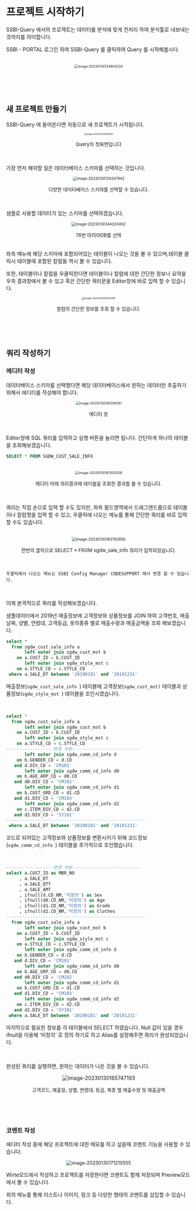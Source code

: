 
# 프로젝트 시작하기

SSBI-Query 에서의 프로젝트는 데이터를 분석에 맞게 전처리 하여 분석툴로 내보내는 것까지를 의미합니다.

SSBI - PORTAL 로그인 하여 SSBI-Query 를 클릭하여 Query 를 시작해봅시다.

<br>

<center><img src="images/file1/image-20230130124804233.png" alt="image-20230130124804233" style="zoom: 65%;" /></center>

<br><br><br>

## 새 프로젝트 만들기

SSBI-Query 에 들어온다면 자동으로 새 프로젝트가 시작됩니다.

<center><img src="images/file1/image-20230130130015561.png" alt="image-20230130130015561" style="zoom: 40%;" /></center>

<p align="center"><font size="2m">Query의 첫화면입니다</font></p>

<br>

가장 먼저 해야할 일은 데이터베이스 스키마를 선택하는 것입니다.

<center><img src="images/file1/image-20230130134247942.png" alt="image-20230130134247942" style="zoom:69%;" /></center>

<p align="center"><font size="2m">다양한 데이터베이스 스키마를 선택할 수 있습니다.</font></p>

<br>

샘플로 사용할 데이터가 있는 스키마를 선택하겠습니다. 

<center><img src="images/file1/image-20230130144323402.png" alt="image-20230130144323402" style="zoom:72%;" /></center>

<p align="center"><font size="2m">76번 마리아DB를 선택</font></p>

<br>좌측 메뉴에 해당 스키마에 포함되어있는 테이블이 나오는 것을 볼 수 있으며,테이블 클릭시 테이블에 포함된 칼럼들 역시 볼 수 있습니다.

또한, 테이블이나 칼럼을 우클릭한다면 테이블이나 칼럼에 대한 간단한 정보나 요약을 우측 결과창에서 볼 수 있고 혹은 간단한 쿼리문을 Editor창에 바로 입력 할 수 있습니다.  <br>

<center><img src="images/file1/image-20230130150413785.png" alt="image-20230130150413785" style="zoom: 46%;" /></center>

<p align="center"><font size="2m">컬럼의 간단한 정보를 조회 할 수 있습니다.</font></p>

<br><br><br>

## 쿼리 작성하기

### 에디터 작성

데이터베이스 스키마를 선택했다면 해당 데이터베이스에서 원하는 데이터만 추출하기 위해서 에디터를 작성해야 합니다.<br>

<center><img src="images/file1/image-20230130160006181.png" alt="image-20230130160006181" style="zoom: 63%;" /></center>

<p align="center"><font size="2m">에디터 창</font></p>

<br>

Editor창에 SQL 쿼리를 입력하고 실행 버튼을 눌리면 됩니다.
간단하게 하나의 테이블을 조회해보겠습니다.

~~~ sql
SELECT * FROM SGDW_CUST_SALE_INFO 
~~~

<br>

<center><img src="images/file1/image-20230130161352008.png" alt="image-20230130161352008" style="zoom:64%;" /></center>

<p align="center"><font size="2m">에디터 아래 쿼리결과에 테이블을 조회한 결과를 볼 수 있습니다.</font></p>

<br>

쿼리는 직접 손으로 입력 할 수도 있지만, 좌측 필드영역에서 드래그앤드롭으로 테이블이나 칼럼명을 입력 할 수 있고, 우클릭에 나오는 메뉴를 통해 간단한 쿼리를 바로 입력 할 수도 있습니다.

<br>

<center><img src="images/file1/image-20230130162150956.png" alt="image-20230130162150956" style="zoom: 73%;" /></center>

<p align="center"><font size="2m">한번의 클릭으로 SELECT * FROM sgdw_sale_info 쿼리가 입력되었습니다.</font></p>

<br>

~~~ note
우클릭에서 나오는 메뉴는 SSBI Config Manager CODESUPPORT 에서 변경 할 수 있습니다.
~~~

<br>

이제 본격적으로 쿼리를 작성해보겠습니다. 

샘플데이터에서 2019년 매출정보에 고객정보와 상품정보를 JOIN 하여 고객번호, 매출날짜, 성별, 연령대, 고객등급, 옷의종류 별로 매출수량과 매출금액을 조회 해보겠습니다.

~~~ sql
select *
  from sgdw_cust_sale_info a
       left outer join sgdw_cust_mst b
    on a.CUST_ID = b.CUST_ID
       left outer join sgdw_style_mst c
    on a.STYLE_CD = c.STYLE_CD
 where a.SALE_DT between '20190101' and '20191231'
~~~

매출정보(`sgdw_cust_sale_info `) 테이블에 고객정보(`sgdw_cust_mst)` 테이블과 상품정보(`sgdw_style_mst `) 테이블을 조인시켰습니다.

<br>

~~~sql
select *
  from sgdw_cust_sale_info a
       left outer join sgdw_cust_mst b
    on a.CUST_ID = b.CUST_ID
       left outer join sgdw_style_mst c
    on a.STYLE_CD = c.STYLE_CD
------------------변경 부분--------------------------
       left outer join sgdw_comm_cd_info d
    on b.GENDER_CD = d.CD
   and d.DIV_CD = 'CM101'
       left outer join sgdw_comm_cd_info d0
    on b.AGE_ARP_CD = d0.CD
   and d0.DIV_CD = 'CM102'
       left outer join sgdw_comm_cd_info d1
    on b.CUST_GRD_CD = d1.CD
   and d1.DIV_CD = 'CM103'
       left outer join sgdw_comm_cd_info d2
    on c.ITEM_DIV_CD = d2.CD
   and d2.DIV_CD = 'SY101'
-----------------------------------------------------
 where a.SALE_DT between '20190101' and '20191231'
~~~

코드로 되어있는 고객정보와 상품정보를 변환시키기 위해 코드정보(`sgdw_comm_cd_info `) 테이블을 추가적으로 조인했습니다.

<br>

~~~sql
------------------변경 부분--------------------------
select a.CUST_ID as MBR_NO
     , a.SALE_DT
     , a.SALE_QTY
     , a.SALE_AMT
     , ifnull(d.CD_NM,'미정의') as Sex
     , ifnull(d0.CD_NM,'미정의') as Age
     , ifnull(d1.CD_NM,'미정의') as Grade
     , ifnull(d2.CD_NM,'미정의') as Clothes
-----------------------------------------------------
  from sgdw_cust_sale_info a
       left outer join sgdw_cust_mst b
    on a.CUST_ID = b.CUST_ID
       left outer join sgdw_style_mst c
    on a.STYLE_CD = c.STYLE_CD
       left outer join sgdw_comm_cd_info d
    on b.GENDER_CD = d.CD
   and d.DIV_CD = 'CM101'
       left outer join sgdw_comm_cd_info d0
    on b.AGE_GRP_CD = d0.CD
   and d0.DIV_CD = 'CM102'
       left outer join sgdw_comm_cd_info d1
    on b.CUST_GRD_CD = d1.CD
   and d1.DIV_CD = 'CM103'
       left outer join sgdw_comm_cd_info d2
    on c.ITEM_DIV_CD = d2.CD
   and d2.DIV_CD = 'SY101'
 where a.SALE_DT between '20190101' and '20191231'
~~~

마지막으로 필요한 정보를 각 테이블에서 SELECT 하였습니다. Null 값이 있을 경우 ifnull을 이용해  ‘미정의’ 로 정의 하기로 하고 Alias를 설정해주면 쿼리가 완성되었습니다.

<br>

완성된 쿼리를 실행하면, 원하는 데이터가 나온 것을 볼 수 있습니다.

<center><img src="images/file1/image-20230130165747193.png" alt="image-20230130165747193"  /></center>

<p align="center"><font size="2m">고객코드, 매출일, 성별, 연령대, 등급, 복종 별 매출수량 및 매출금액</font></p>

<br><br><br>

### 코멘트 작성

에디터 작성 중에 해당 프로젝트에 대한 메모를 하고 싶을때 코멘트 기능을 사용할 수 있습니다.

<center><img src="images/file1/image-20230130171210555.png" alt="image-20230130171210555" style="zoom:90%;" /></center>

Wirte모드에서 작성하고 프로젝트를 저장한다면 코멘트도 함께 저장되며 Preview모드에서 볼 수 있습니다.

위의 메뉴를 통해 리스트나 이미지, 링크 등 다양한 형태의 코멘트를 삽입할 수 있습니다.

